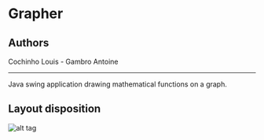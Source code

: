 # Grapher

## Authors

Cochinho Louis - Gambro Antoine
<hr/>
Java swing application drawing mathematical functions on a graph.

## Layout disposition 

![alt tag](https://github.com/LouisCochinho/Grapher/blob/master/DispositionTPGrapher.png)


